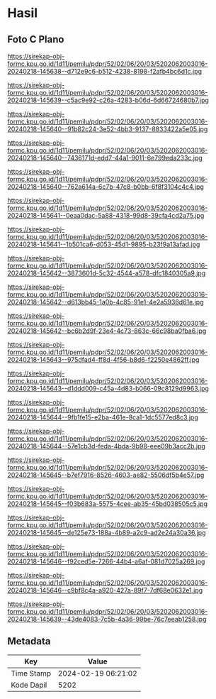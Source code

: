# Hasil

## Foto C Plano

https://sirekap-obj-formc.kpu.go.id/1d11/pemilu/pdpr/52/02/06/20/03/5202062003016-20240218-145638--d712e9c6-b512-4238-8198-f2afb4bc6d1c.jpg

https://sirekap-obj-formc.kpu.go.id/1d11/pemilu/pdpr/52/02/06/20/03/5202062003016-20240218-145639--c5ac9e92-c26a-4283-b06d-6d66724680b7.jpg

https://sirekap-obj-formc.kpu.go.id/1d11/pemilu/pdpr/52/02/06/20/03/5202062003016-20240218-145640--91b82c24-3e52-4bb3-9137-8833422a5e05.jpg

https://sirekap-obj-formc.kpu.go.id/1d11/pemilu/pdpr/52/02/06/20/03/5202062003016-20240218-145640--7436171d-edd7-44a1-9011-6e799eda233c.jpg

https://sirekap-obj-formc.kpu.go.id/1d11/pemilu/pdpr/52/02/06/20/03/5202062003016-20240218-145640--762a614a-6c7b-47c8-b0bb-6f8f3104c4c4.jpg

https://sirekap-obj-formc.kpu.go.id/1d11/pemilu/pdpr/52/02/06/20/03/5202062003016-20240218-145641--0eaa0dac-5a88-4318-99d8-39cfa4cd2a75.jpg

https://sirekap-obj-formc.kpu.go.id/1d11/pemilu/pdpr/52/02/06/20/03/5202062003016-20240218-145641--1b501ca6-d053-45d1-9895-b23f9a13afad.jpg

https://sirekap-obj-formc.kpu.go.id/1d11/pemilu/pdpr/52/02/06/20/03/5202062003016-20240218-145642--3873601d-5c32-4544-a578-dfc1840305a9.jpg

https://sirekap-obj-formc.kpu.go.id/1d11/pemilu/pdpr/52/02/06/20/03/5202062003016-20240218-145642--d613bb45-1a0b-4c85-91e1-4e2a5936d61e.jpg

https://sirekap-obj-formc.kpu.go.id/1d11/pemilu/pdpr/52/02/06/20/03/5202062003016-20240218-145642--bc6b2d9f-23e4-4c73-863c-66c98ba0fba6.jpg

https://sirekap-obj-formc.kpu.go.id/1d11/pemilu/pdpr/52/02/06/20/03/5202062003016-20240218-145643--975dfad4-ff8d-4f56-b8d6-f2250e4862ff.jpg

https://sirekap-obj-formc.kpu.go.id/1d11/pemilu/pdpr/52/02/06/20/03/5202062003016-20240218-145643--d1ddd009-c45a-4d83-b066-09c8129d9963.jpg

https://sirekap-obj-formc.kpu.go.id/1d11/pemilu/pdpr/52/02/06/20/03/5202062003016-20240218-145644--9fb1fe15-e2ba-461e-8ca1-1dc5577ed8c3.jpg

https://sirekap-obj-formc.kpu.go.id/1d11/pemilu/pdpr/52/02/06/20/03/5202062003016-20240218-145644--57e1cb3d-feda-4bda-9b98-eee09b3acc2b.jpg

https://sirekap-obj-formc.kpu.go.id/1d11/pemilu/pdpr/52/02/06/20/03/5202062003016-20240218-145645--b7ef7916-8526-4603-ae82-5506df5b4e57.jpg

https://sirekap-obj-formc.kpu.go.id/1d11/pemilu/pdpr/52/02/06/20/03/5202062003016-20240218-145645--f03b683a-5575-4cee-ab35-45bd038505c5.jpg

https://sirekap-obj-formc.kpu.go.id/1d11/pemilu/pdpr/52/02/06/20/03/5202062003016-20240218-145645--de125e73-188a-4b89-a2c9-ad2e24a30a36.jpg

https://sirekap-obj-formc.kpu.go.id/1d11/pemilu/pdpr/52/02/06/20/03/5202062003016-20240218-145646--f92ced5e-7266-44b4-a6af-081d7025a269.jpg

https://sirekap-obj-formc.kpu.go.id/1d11/pemilu/pdpr/52/02/06/20/03/5202062003016-20240218-145646--c9bf8c4a-a920-427a-89f7-7df68e0632e1.jpg

https://sirekap-obj-formc.kpu.go.id/1d11/pemilu/pdpr/52/02/06/20/03/5202062003016-20240218-145639--43de4083-7c5b-4a36-99be-76c7eeab1258.jpg


## Metadata

| Key        | Value               |
| ---------- | ------------------- |
| Time Stamp | 2024-02-19 06:21:02 |
| Kode Dapil | 5202                |



